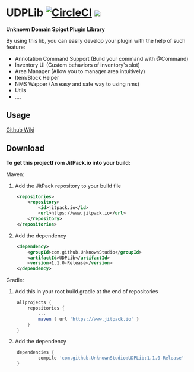 # UDPLib [![CircleCI](https://circleci.com/gh/UnknownStudio/UDPLib.svg?style=svg)](https://circleci.com/gh/UnknownStudio/UDPLib) [![](https://www.jitpack.io/v/UnknownStudio/UDPLib.svg)](https://www.jitpack.io/#UnknownStudio/UDPLib)
**Unknown Domain Spigot Plugin Library**

By using this lib, you can easily develop your plugin with the help of such feature:
* Annotation Command Support (Build your command with @Command)
* Inventory UI (Custom behaviors of inventory's slot)
* Area Manager (Allow you to manager area intuitively)
* Item/Block Helper
* NMS Wapper (An easy and safe way to using nms)
* Utils
* ....

## Usage
[Github Wiki](https://github.com/UnknownStudio/UDPLib/wiki) 


## Download
**To get this projectf rom JitPack.io into your build:**


Maven:
1. Add the JitPack repository to your build file
```xml
	<repositories>
		<repository>
		    <id>jitpack.io</id>
		    <url>https://www.jitpack.io</url>
		</repository>
	</repositories>
```

2. Add the dependency
```xml
	<dependency>
	    <groupId>com.github.UnknownStudio</groupId>
	    <artifactId>UDPLib</artifactId>
	    <version>1.1.0-Release</version>
	</dependency>
```

Gradle:
1. Add this in your root build.gradle at the end of repositories
```gradle
	allprojects {
		repositories {
			...
			maven { url 'https://www.jitpack.io' }
		}
	}
```

2. Add the dependency
```gradle
	dependencies {
	        compile 'com.github.UnknownStudio:UDPLib:1.1.0-Release'
	}
```

